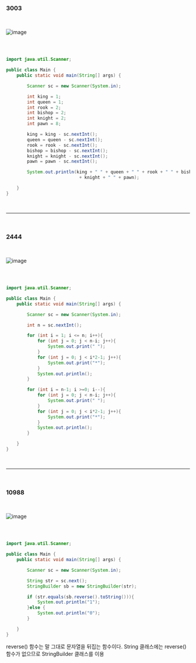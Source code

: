 ### 3003

<br/>

![image](https://user-images.githubusercontent.com/78454649/222443471-6e9de311-9231-42ee-800d-74b32c371fa9.png)

<br/>



```java

import java.util.Scanner;

public class Main {
    public static void main(String[] args) {

        Scanner sc = new Scanner(System.in);

        int king = 1;
        int queen = 1;
        int rook = 2;
        int bishop = 2;
        int knight = 2;
        int pawn = 8;

        king = king - sc.nextInt();
        queen = queen - sc.nextInt();
        rook = rook - sc.nextInt();
        bishop = bishop - sc.nextInt();
        knight = knight - sc.nextInt();
        pawn = pawn - sc.nextInt();

        System.out.println(king + " " + queen + " " + rook + " " + bishop + " "
                            + knight + " " + pawn);

    }
}

```

<br/>

---

<br/>


### 2444


<br/>

![image](https://user-images.githubusercontent.com/78454649/222449019-6fab0832-59f1-4977-ad7e-50d45fcd549b.png)

<br/>

```java

import java.util.Scanner;

public class Main {
    public static void main(String[] args) {

        Scanner sc = new Scanner(System.in);

        int n = sc.nextInt();

        for (int i = 1; i <= n; i++){
            for (int j = 0; j < n-i; j++){
                System.out.print(" ");
            }
            for (int j = 0; j < i*2-1; j++){
                System.out.print("*");
            }
            System.out.println();
        }

        for (int i = n-1; i >=0; i--){
            for (int j = 0; j < n-i; j++){
                System.out.print(" ");
            }
            for (int j = 0; j < i*2-1; j++){
                System.out.print("*");
            }
            System.out.println();
        }

    }
}

```

<br/>

---

<br/>

### 10988

<br/>

![image](https://user-images.githubusercontent.com/78454649/222465371-bbf0dd53-2e72-407e-8ba8-6f41d227d5ff.png)

<br/>

```java

import java.util.Scanner;

public class Main {
    public static void main(String[] args) {

        Scanner sc = new Scanner(System.in);

        String str = sc.next();
        StringBuilder sb = new StringBuilder(str);

        if (str.equals(sb.reverse().toString())){
            System.out.println("1");
        }else {
            System.out.println("0");
        }

    }
}

```

reverse() 함수는 말 그대로 문자열을 뒤집는 함수이다. String 클래스에는 reverse() 함수가 없으므로 StringBuilder 클래스를 이용
